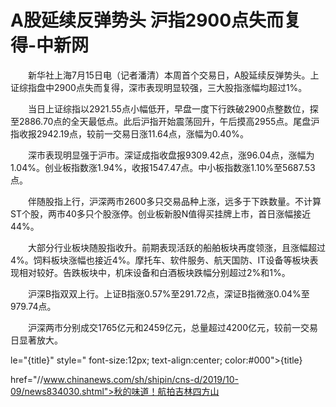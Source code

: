 # A股延续反弹势头 沪指2900点失而复得-中新网

　　新华社上海7月15日电（记者潘清）本周首个交易日，A股延续反弹势头。上证综指盘中2900点失而复得，深市表现明显较强，三大股指涨幅均超过1%。

　　当日上证综指以2921.55点小幅低开，早盘一度下行跌破2900点整数位，探至2886.70点的全天最低点。此后沪指开始震荡回升，午后摸高2955点。尾盘沪指收报2942.19点，较前一交易日涨11.64点，涨幅为0.40%。

　　深市表现明显强于沪市。深证成指收盘报9309.42点，涨96.04点，涨幅为1.04%。创业板指数涨1.94%，收报1547.47点。中小板指数涨1.10%至5687.53点。

　　伴随股指上行，沪深两市2600多只交易品种上涨，远多于下跌数量。不计算ST个股，两市40多只个股涨停。创业板新股N值得买挂牌上市，首日涨幅接近44%。

　　大部分行业板块随股指收升。前期表现活跃的船舶板块再度领涨，且涨幅超过4%。饲料板块涨幅也接近4%。摩托车、软件服务、航天国防、IT设备等板块表现相对较好。告跌板块中，机床设备和白酒板块跌幅分别超过2%和1%。

　　沪深B指双双上行。上证B指涨0.57%至291.72点，深证B指微涨0.04%至979.74点。

　　沪深两市分别成交1765亿元和2459亿元，总量超过4200亿元，较前一交易日显著放大。

le="{title}" style=" font-size:12px; text-align:center; color:#000">{title}

href="//www.chinanews.com/sh/shipin/cns-d/2019/10-09/news834030.shtml">秋的味道！航拍吉林四方山
